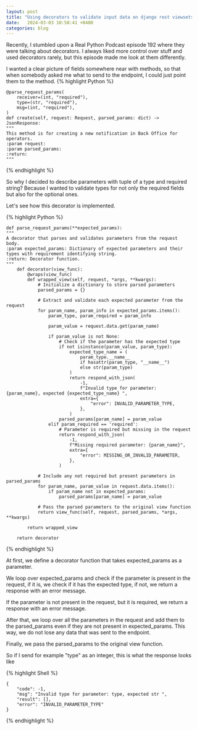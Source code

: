 ```yaml
---
layout: post
title: "Using decorators to validate input data on django rest viewsets working example"
date:   2024-03-03 10:58:41 +0400
categories: blog
---
```

Recently, I stumbled upon a Real Python Podcast episode 192 where they were talking about decorators. 
I always liked more control over stuff and used decorators rarely, but this episode made me look at them differently.

I wanted a clear picture of fields somewhere near with methods,
so that when somebody asked me what to send to the endpoint,
I could just point them to the method. 
{% highlight Python %}

    @parse_request_params(
        receiver=(int, "required"),
        type=(str, "required"),
        msg=(int, "required"),
    )
    def create(self, request: Request, parsed_params: dict) -> JsonResponse:
    """
    This method is for creating a new notification in Back Office for operators.
    :param request:
    :param parsed_params:
    :return:
    """
{% endhighlight %}

So why I decided to describe parameters with tuple of a type and required string?
Because I wanted to validate types for not only the required fields but also for the optional ones.

Let's see how this decorator is implemented.

{% highlight Python %}

    def parse_request_params(**expected_params):
    """
    A decorator that parses and validates parameters from the request body.
    :param expected_params: Dictionary of expected parameters and their types with requirement identifying string.
    :return: Decorator function.
    """
        def decorator(view_func):
            @wraps(view_func)
            def wrapped_view(self, request, *args, **kwargs):
                # Initialize a dictionary to store parsed parameters
                parsed_params = {}
    
                # Extract and validate each expected parameter from the request
                for param_name, param_info in expected_params.items():
                    param_type, param_required = param_info
    
                    param_value = request.data.get(param_name)
    
                    if param_value is not None:
                        # Check if the parameter has the expected type
                        if not isinstance(param_value, param_type):
                            expected_type_name = (
                                param_type.__name__
                                if hasattr(param_type, "__name__")
                                else str(param_type)
                            )
                            return respond_with_json(
                                -1,
                                f"Invalid type for parameter: {param_name}, expected {expected_type_name} ",
                                extra={
                                    "error": INVALID_PARAMETER_TYPE,
                                },
                            )
                        parsed_params[param_name] = param_value
                    elif param_required == 'required':
                        # Parameter is required but missing in the request
                        return respond_with_json(
                            -1,
                            f"Missing required parameter: {param_name}",
                            extra={
                                "error": MISSING_OR_INVALID_PARAMETER,
                            },
                        )
    
                # Include any not required but present parameters in parsed_params
                for param_name, param_value in request.data.items():
                    if param_name not in expected_params:
                        parsed_params[param_name] = param_value
    
                # Pass the parsed parameters to the original view function
                return view_func(self, request, parsed_params, *args, **kwargs)
    
            return wrapped_view
    
        return decorator

{% endhighlight %}

At first, we define a decorator function that takes expected_params as a parameter.

We loop over expected_params and check if the parameter is present in the request,
if it is, we check if it has the expected type, if not, we return a response with an error message.

If the parameter is not present in the request, but it is required, we return a response with an error message.

After that,
we loop over all the parameters in the request
and add them to the parsed_params even if they are not present in expected_params.
This way, we do not lose any data that was sent to the endpoint.

Finally, we pass the parsed_params to the original view function.

So if I send for example "type" as an integer, this is what the response looks like

{% highlight Shell %}

    {
        "code": -1,
        "msg": "Invalid type for parameter: type, expected str ",
        "result": [],
        "error": "INVALID_PARAMETER_TYPE"
    }
{% endhighlight %}
